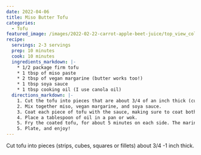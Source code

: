 ```yaml
---
date: 2022-04-06
title: Miso Butter Tofu
categories:
  - Tofu
featured_image: /images/2022-02-22-carrot-apple-beet-juice/top_view_colourful.jpeg
recipe:
  servings: 2-3 servings
  prep: 10 minutes
  cook: 10 minutes
  ingredients_markdown: |-
    * 1/2 package firm tofu
    * 1 tbsp of miso paste
    * 2 tbsp of vegan margarine (butter works too!)
    * 1 tbsp soya sauce
    * 1 tbsp cooking oil (I use canola oil)
  directions_markdown: |-
    1. Cut the tofu into pieces that are about 3/4 of an inch thick (cubes, squares, or whatever you like!).
    2. Mix together miso, vegan margarine, and soya sauce.
    3. Coat each piece of tofu with the sauce, making sure to coat both sides.
    4. Place a tablespoon of oil in a pan or wok.
    5. Fry the coated tofu, for about 5 minutes on each side. The marinade and tofu should lose some water, and look a bit crispy.
    5. Plate, and enjoy!
---
```




Cut tofu into pieces (strips, cubes, squares or fillets) about 3/4 -1 inch thick.